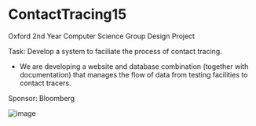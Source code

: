 # ContactTracing15

Oxford 2nd Year Computer Science Group Design Project

Task: Develop a system to faciliate the process of contact tracing.

- We are developing a website and database combination (together with documentation) that manages the flow of data from testing facilities to contact tracers.

Sponsor: Bloomberg

![image](https://user-images.githubusercontent.com/39885332/117299299-48730600-ae70-11eb-8e51-42b1d7db6229.png)



